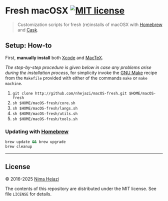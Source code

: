 # Fresh macOSX [![MIT license](http://img.shields.io/badge/license-MIT-brightgreen.svg)](http://opensource.org/licenses/MIT)

> Customization scripts for fresh (re)installs of macOSX with
> [Homebrew](http://brew.sh/) and [Cask](https://caskroom.github.io/).

## Setup: How-to

First, **manually install** both
[Xcode](https://apps.apple.com/us/app/xcode/) and
[MacTeX](https://tug.org/mactex/downloading.html).

_The step-by-step procedure is given below in case any problems arise during the
installation process_, for simplicity invoke the [GNU
Make](https://www.gnu.org/software/make/) recipe from the `Makefile` provided
with either of the commands `make` or `make machine`.

1. `git clone http://github.com/nhejazi/macOS-fresh.git $HOME/macOS-fresh`
2. `sh $HOME/macOS-fresh/core.sh`
3. `sh $HOME/macOS-fresh/langs.sh`
4. `sh $HOME/macOS-fresh/utils.sh`
5. `sh $HOME/macOS-fresh/tools.sh`

### Updating with [Homebrew](http://brew.sh)

```bash
brew update && brew upgrade
brew cleanup
```

---

## License

&copy; 2016-2025 [Nima Hejazi](http://nimahejazi.org)

The contents of this repository are distributed under the MIT license. See file
`LICENSE` for details.
